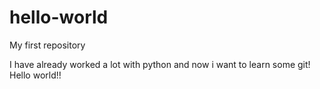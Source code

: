 # hello-world
My first repository

I have already worked a lot with python and now i want to learn some git! Hello world!!
